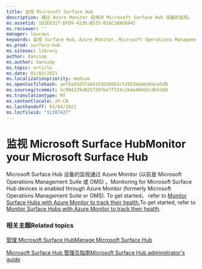 ```yaml
---
title: 监视 Microsoft Surface Hub
description: 通过 Azure Monitor 启用对 Microsoft Surface Hub 设备的监视。
ms.assetid: 1D2ED317-DFD9-423D-B525-B16C2B9D6942
ms.reviewer: ''
manager: laurawi
keywords: 监视 Surface Hub、Azure Monitor、Microsoft Operations Management Suite、OMS
ms.prod: surface-hub
ms.sitesec: library
author: dansimp
ms.author: dansimp
ms.topic: article
ms.date: 03/03/2021
ms.localizationpriority: medium
ms.openlocfilehash: aef8ad3d57ab9163656662c53953e8abd0ace5d9
ms.sourcegitcommit: 5c904229a0257297be7f724c264e484d2c4b5168
ms.translationtype: MT
ms.contentlocale: zh-CN
ms.lasthandoff: 03/04/2021
ms.locfileid: "11387427"
---
```

# <a name="monitor-your-microsoft-surface-hub"></a><span data-ttu-id="ec733-104">监视 Microsoft Surface Hub</span><span class="sxs-lookup"><span data-stu-id="ec733-104">Monitor your Microsoft Surface Hub</span></span>

<span data-ttu-id="ec733-105">Microsoft Surface Hub 设备的监视通过 Azure Monitor (以前是 Microsoft Operations Management Suite 或 OMS) 。</span><span class="sxs-lookup"><span data-stu-id="ec733-105">Monitoring for Microsoft Surface Hub devices is enabled through Azure Monitor (formerly Microsoft Operations Management Suite or OMS).</span></span> <span data-ttu-id="ec733-106">To get started， refer to [Monitor Surface Hubs with Azure Monitor to track their health.](https://docs.microsoft.com/azure/azure-monitor/insights/surface-hubs)</span><span class="sxs-lookup"><span data-stu-id="ec733-106">To get started, refer to [Monitor Surface Hubs with Azure Monitor to track their health](https://docs.microsoft.com/azure/azure-monitor/insights/surface-hubs).</span></span>


### <a name="related-topics"></a><span data-ttu-id="ec733-107">相关主题</span><span class="sxs-lookup"><span data-stu-id="ec733-107">Related topics</span></span>

[<span data-ttu-id="ec733-108">管理 Microsoft Surface Hub</span><span class="sxs-lookup"><span data-stu-id="ec733-108">Manage Microsoft Surface Hub</span></span>](manage-surface-hub.md)

[<span data-ttu-id="ec733-109">Microsoft Surface Hub 管理员指南</span><span class="sxs-lookup"><span data-stu-id="ec733-109">Microsoft Surface Hub administrator's guide</span></span>](surface-hub-administrators-guide.md)

 